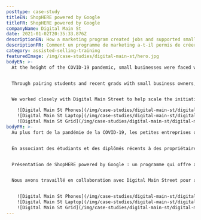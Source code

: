 ```yaml
---
posttype: case-study
titleEN: ShopHERE powered by Google
titleFR: ShopHERE powered by Google
companyName: Digital Main St
date: 2021-01-02T20:35:33.876Z
descriptionEN: How a marketing program created jobs and supported small businesses.
descriptionFR: Comment un programme de marketing a-t-il permis de créer des emplois et de soutenir les petites entreprises?
category: assisted-selling-training
featuredImage: /img/case-studies/digital-main-st/hero.jpg
bodyEN: >-
  At the height of the COVID-19 pandemic, small businesses were faced with unprecedented challenges, one of which was converting brick and mortar operations to ecommerce. Our client, Digital Main Street partnered with Google, Facebook, MasterCard, Shopify and more to focus on how they could support small businesses.


  Through pairing students and recent grads with small business owners, we helped Digital Main Street provide the right tools and resources to get businesses online and achieve digital transformation. Introducing ShopHERE powered by Google: a program that provides independent small businesses with a quick, easy and no-cost way to get selling online right away.


  We worked closely with Digital Main Street to help scale the initiative with a *goal of helping 50,000 small businesses online.* We implemented a *diversity and inclusion hiring strategy, training over 500 students* and recent grads as resources for small business owners to help them get their business online and maintain growth.

    ![Digital Main St Phones](/img/case-studies/digital-main-st/digital-main-st-phones.jpg)
    ![Digital Main St Laptop](/img/case-studies/digital-main-st/digital-main-st-laptop.jpg)
    ![Digital Main St Grid](/img/case-studies/digital-main-st/digital-main-st-grid.jpg)
bodyFR: >-
  Au plus fort de la pandémie de la COVID-19, les petites entreprises ont été confrontées à des défis sans précédent, dont l’un était la conversion des opérations en magasin en commerce électronique. Notre client, Digital Main Street, s’est associé à Google, Facebook, MasterCard, Shopify et plus encore pour réfléchir à la manière de soutenir les petites entreprises.


  En associant des étudiants et des diplômés récents à des propriétaires de petites entreprises, nous avons aidé Digital Main Street à fournir les bons outils et ressources afin d’aider les entreprises à passer à la vente en ligne et à réaliser leur transformation numérique.


  Présentation de ShopHERE powered by Google : un programme qui offre aux petites entreprises indépendantes un moyen rapide, facile et gratuit de passer immédiatement à la vente en ligne.


  Nous avons travaillé en collaboration avec Digital Main Street pour aider *à faire évoluer l’initiative dans le but d’aider 50 000 petites entreprises en ligne.* Nous avons mis en œuvre *une stratégie d’embauche, basée sur la diversité et l’inclusion, en formant ainsi plus de 500 étudiants* et jeunes diplômés à devenir des ressources fondamentales pour les propriétaires de petites entreprises, et les aider à mettre leur entreprise en ligne et à maintenir leur croissance.


    ![Digital Main St Phones](/img/case-studies/digital-main-st/digital-main-st-phones.jpg)
    ![Digital Main St Laptop](/img/case-studies/digital-main-st/digital-main-st-laptop.jpg)
    ![Digital Main St Grid](/img/case-studies/digital-main-st/digital-main-st-grid.jpg)
---
```

